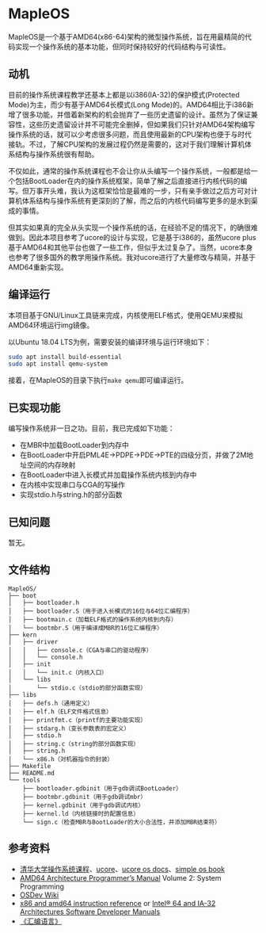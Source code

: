 # MapleOS

MapleOS是一个基于AMD64(x86-64)架构的微型操作系统，旨在用最精简的代码实现一个操作系统的基本功能，但同时保持较好的代码结构与可读性。

## 动机

目前的操作系统课程教学还基本上都是以i386(IA-32)的保护模式(Protected Mode)为主，而少有基于AMD64长模式(Long Mode)的。AMD64相比于i386新增了很多功能，并借着新架构的机会抛弃了一些历史遗留的设计。虽然为了保证兼容性，这些历史遗留设计并不可能完全删掉，但如果我们只针对AMD64架构编写操作系统的话，就可以少考虑很多问题，而且使用最新的CPU架构也便于与时代接轨。不过，了解CPU架构的发展过程仍然是需要的，这对于我们理解计算机体系结构与操作系统很有帮助。

不仅如此，通常的操作系统课程也不会让你从头编写一个操作系统，一般都是给一个包括BootLoader在内的操作系统框架，简单了解之后直接进行内核代码的编写。但万事开头难，我认为这框架恰恰是最难的一步，只有亲手做过之后方可对计算机体系结构与操作系统有更深刻的了解，而之后的内核代码编写更多的是水到渠成的事情。

但其实如果真的完全从头实现一个操作系统的话，在经验不足的情况下，的确很难做到。因此本项目参考了ucore的设计与实现，它是基于i386的，虽然ucore plus基于AMD64和其他平台也做了一些工作，但似乎太过复杂了。当然，ucore本身也参考了很多国外的教学用操作系统。我对ucore进行了大量修改与精简，并基于AMD64重新实现。

## 编译运行

本项目基于GNU/Linux工具链来完成，内核使用ELF格式，使用QEMU来模拟AMD64环境运行img镜像。

以Ubuntu 18.04 LTS为例，需要安装的编译环境与运行环境如下：

``` sh
sudo apt install build-essential
sudo apt install qemu-system
```

接着，在MapleOS的目录下执行`make qemu`即可编译运行。

## 已实现功能

编写操作系统非一日之功。目前，我已完成如下功能：

* 在MBR中加载BootLoader到内存中
* 在BootLoader中开启PML4E->PDPE->PDE->PTE的四级分页，并做了2M地址空间的内存映射
* 在BootLoader中进入长模式并加载操作系统内核到内存中
* 在内核中实现串口与CGA的写操作
* 实现stdio.h与string.h的部分函数

## 已知问题

暂无。

## 文件结构

``` text
MapleOS/
├── boot
│   ├── bootloader.h
│   ├── bootloader.S（用于进入长模式的16位与64位汇编程序）
│   ├── bootmain.c（加载ELF格式的操作系统内核到内存）
│   └── bootmbr.S（用于编译成MBR的16位汇编程序）
├── kern
│   ├── driver
│   │   ├── console.c（CGA与串口的驱动程序）
│   │   └── console.h
│   ├── init
│   │   └── init.c（内核入口）
│   └── libs
│       └── stdio.c（stdio的部分函数实现）
├── libs
│   ├── defs.h（通用定义）
│   ├── elf.h（ELF文件格式信息）
│   ├── printfmt.c（printf的主要功能实现）
│   ├── stdarg.h（变长参数表的宏定义）
│   ├── stdio.h
│   ├── string.c（string的部分函数实现）
│   ├── string.h
│   └── x86.h（对机器指令的封装）
├── Makefile
├── README.md
└── tools
    ├── bootloader.gdbinit（用于gdb调试BootLoader）
    ├── bootmbr.gdbinit（用于gdb调试mbr）
    ├── kernel.gdbinit（用于gdb调试内核）
    ├── kernel.ld（内核链接时的配置信息）
    └── sign.c（检查MBR与BootLoader的大小合法性，并添加MBR结束符）
```

## 参考资料

* [清华大学操作系统课程](http://www.xuetangx.com/courses/course-v1:TsinghuaX+30240243X+sp/about)、[ucore](https://github.com/chyyuu/ucore_os_lab)、[ucore os docs](https://chyyuu.gitbooks.io/ucore_os_docs/)、[simple os book](https://chyyuu.gitbooks.io/simple_os_book/)
* [AMD64 Architecture Programmer’s Manual](https://search.amd.com/zh-cn/Pages/results-all.aspx?k=AMD64+Architecture+Programmer%E2%80%99s+Manual) Volume 2: System Programming
* [OSDev Wiki](https://wiki.osdev.org/Main_Page)
* [x86 and amd64 instruction reference](https://www.felixcloutier.com/x86/) or [Intel® 64 and IA-32 Architectures Software Developer Manuals](https://software.intel.com/en-us/download/intel-64-and-ia-32-architectures-sdm-combined-volumes-1-2a-2b-2c-2d-3a-3b-3c-3d-and-4)
* [《汇编语言》](https://www.amazon.cn/gp/product/B00EYSPGYE/)
